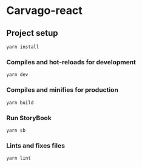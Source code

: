 # Carvago-react

## Project setup
```
yarn install
```

### Compiles and hot-reloads for development
```
yarn dev
```

### Compiles and minifies for production
```
yarn build
```

### Run StoryBook
```
yarn sb
```

### Lints and fixes files
```
yarn lint
```